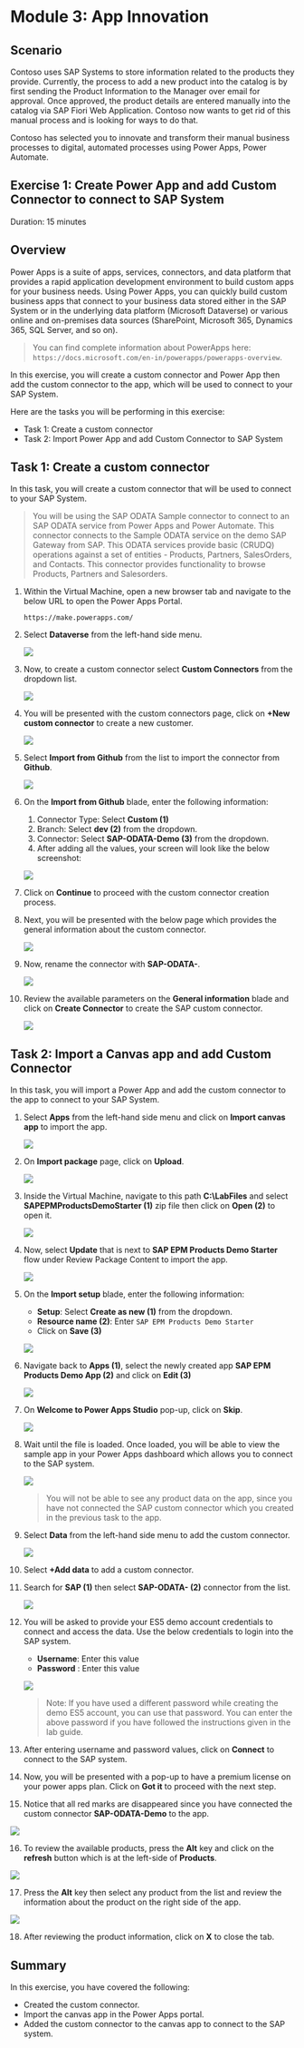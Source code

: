 # Module 3: App Innovation

## Scenario
 
Contoso uses SAP Systems to store information related to the products they provide. Currently, the process to add a new product into the catalog is by first sending the Product Information to the Manager over email for approval. Once approved, the product details are entered manually into the catalog via SAP Fiori Web Application. Contoso now wants to get rid of this manual process and is looking for ways to do that.

Contoso has selected you to innovate and transform their manual business processes to digital, automated processes using Power Apps, Power Automate.

## Exercise 1: Create Power App and add Custom Connector to connect to SAP System

Duration: 15 minutes

## Overview

Power Apps is a suite of apps, services, connectors, and data platform that provides a rapid application development environment to build custom apps for your business needs. Using Power Apps, you can quickly build custom business apps that connect to your business data stored either in the SAP System or in the underlying data platform (Microsoft Dataverse) or various online and on-premises data sources (SharePoint, Microsoft 365, Dynamics 365, SQL Server, and so on).

> You can find complete information about PowerApps here: `https://docs.microsoft.com/en-in/powerapps/powerapps-overview`.

In this exercise, you will create a custom connector and Power App then add the custom connector to the app, which will be used to connect to your SAP System.

Here are the tasks you will be performing in this exercise:

  * Task 1: Create a custom connector
  * Task 2: Import Power App and add Custom Connector to SAP System
  
## Task 1: Create a custom connector

In this task, you will create a custom connector that will be used to connect to your SAP System.

> You will be using the SAP ODATA Sample connector to connect to an SAP ODATA service from Power Apps and Power Automate. This connector connects to the Sample ODATA service on the demo SAP Gateway from SAP. This ODATA services provide basic (CRUDQ) operations against a set of entities - Products, Partners, SalesOrders, and Contacts. This connector provides functionality to browse Products, Partners and Salesorders. 

1. Within the Virtual Machine, open a new browser tab and navigate to the below URL to open the Power Apps Portal.

   ```
   https://make.powerapps.com/
   ```
   
1. Select **Dataverse** from the left-hand side menu.

   ![](../media/selectdataverse.png)

1. Now, to create a custom connector select **Custom Connectors** from the dropdown list.

   ![](../media/selectcustmconnector.png)

1. You will be presented with the custom connectors page, click on **+New custom connector** to create a new customer.

   ![](https://github.com/CloudLabsAI-Azure/AIW-SAP-on-Azure/blob/main/media/M3-Ex1-powerapps-3.png?raw=true)

1. Select **Import from Github** from the list to import the connector from **Github**.

   ![](https://github.com/CloudLabsAI-Azure/AVW-SAP-on-Azure/raw/main/media/Import%20from%20Github.png)

1. On the **Import from Github** blade, enter the following information:

     1. Connector Type: Select **Custom (1)**
     2. Branch: Select **dev (2)** from the dropdown.
     3. Connector: Select **SAP-ODATA-Demo (3)** from the dropdown.
     4. After adding all the values, your screen will look like the below screenshot:
   
     ![](https://github.com/CloudLabsAI-Azure/AIW-SAP-on-Azure/blob/main/media/M3-Ex1-powerapps-4.png?raw=true)

1. Click on **Continue** to proceed with the custom connector creation process.

1. Next, you will be presented with the below page which provides the general information about the custom connector.

   ![](https://github.com/CloudLabsAI-Azure/AIW-SAP-on-Azure/blob/main/media/M3-Ex1-powerapps-5.png?raw=true)
   
1. Now, rename the connector with **SAP-ODATA-<inject key="DeploymentID" enableCopy="false" />**.

    ![](../media/renameconenctor.png)

1. Review the available parameters on the **General information** blade and click on **Create Connector** to create the SAP custom connector.

    ![](../media/createaconenctor.png)


## Task 2: Import a Canvas app and add Custom Connector 

In this task, you will import a Power App and add the custom connector to the app to connect to your SAP System.

1. Select **Apps** from the left-hand side menu and click on **Import canvas app** to import the app.

   ![](../media/importapp.png)

1. On **Import package** page, click on **Upload**.

   ![](../media/uploadpackage.png)
   
1. Inside the Virtual Machine, navigate to this path **C:\LabFiles** and select **SAPEPMProductsDemoStarter (1)** zip file then click on **Open (2)** to open it.

    ![](../media/openappfile.png)

1. Now, select **Update** that is next to **SAP EPM Products Demo Starter** flow under Review Package Content to import the app.

    ![](../media/updateappname.png)
    
1. On the **Import setup** blade, enter the following information:

    - **Setup**: Select **Create as new (1)** from the dropdown.
    - **Resource name (2)**: Enter `SAP EPM Products Demo Starter`
    - Click on **Save (3)**

    ![](../media/importsetup.png)
    
1. Navigate back to **Apps (1)**, select the newly created app **SAP EPM Products Demo App (2)** and click on **Edit (3)**

   ![](../media/editapp.png)
   
1. On **Welcome to Power Apps Studio** pop-up, click on **Skip**.

    ![](../media/skip.png)

1. Wait until the file is loaded. Once loaded, you will be able to view the sample app in your Power Apps dashboard which allows you to connect to the SAP system.

   ![](https://github.com/CloudLabsAI-Azure/AIW-SAP-on-Azure/blob/main/media/M3-Ex1-canvasapp-2.png?raw=true)

   > You will not be able to see any product data on the app, since you have not connected the SAP custom connector which you created in the previous task to the app.

1. Select **Data** from the left-hand side menu to add the custom connector.

   ![](https://github.com/CloudLabsAI-Azure/AIW-SAP-on-Azure/blob/main/media/M3-Ex1-canvasapp-3.png?raw=true)

1. Select **+Add data** to add a custom connector.

1. Search for **SAP (1)** then select **SAP-ODATA-<inject key="DeploymentID" enableCopy="false" /> (2)** connector from the list.

   ![](../media/selectconnector.png)

1. You will be asked to provide your ES5 demo account credentials to connect and access the data. Use the below credentials to login into the SAP system.

     - **Username**: Enter this value<inject key="SapUserID" />
     - **Password** : Enter this value <inject key="SapPassword" />

    ![](https://github.com/CloudLabsAI-Azure/AIW-SAP-on-Azure/blob/main/media/M3-Ex1-canvasapp-5.png?raw=true)

    > Note: If you have used a different password while creating the demo ES5 account, you can use that password. You can enter the above password if you have followed the instructions given in the lab guide.

13. After entering username and password values, click on **Connect** to connect to the SAP system.

14. Now, you will be presented with a pop-up to have a premium license on your power apps plan. Click on **Got it** to proceed with the next step.

15. Notice that all red marks are disappeared since you have connected the custom connector **SAP-ODATA-Demo** to the app.

   ![](https://github.com/CloudLabsAI-Azure/AIW-SAP-on-Azure/blob/main/media/M3-Ex1-canvasapp-8.png?raw=true)

16. To review the available products, press the **Alt** key and click on the **refresh** button which is at the left-side of **Products**.

   ![](https://github.com/CloudLabsAI-Azure/AIW-SAP-on-Azure/blob/main/media/M3-Ex1-canvasapp-6.png?raw=true)

17. Press the **Alt** key then select any product from the list and review the information about the product on the right side of the app.

   ![](https://github.com/CloudLabsAI-Azure/AIW-SAP-on-Azure/blob/main/media/M3-Ex1-canvasapp-7.png?raw=true)

18. After reviewing the product information, click on **X** to close the tab.

## Summary

 In this exercise, you have covered the following:
   * Created the custom connector.
   * Import the canvas app in the Power Apps portal.
   * Added the custom connector to the canvas app to connect to the SAP system.
   

